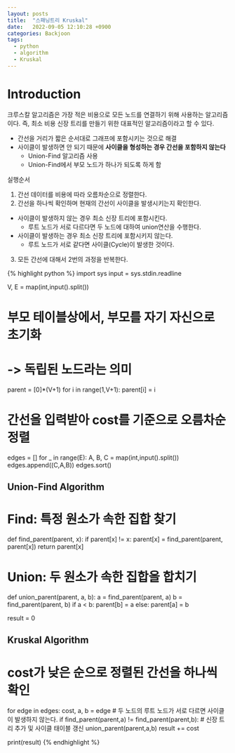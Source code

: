 ```yaml
---
layout: posts
title:  "스패닝트리 Kruskal"
date:   2022-09-05 12:10:28 +0900
categories: Backjoon
tags:
  - python
  - algorithm
  - Kruskal
---
```


# Introduction

크루스칼 알고리즘은 가장 적은 비용으로 모든 노드를 연결하기 위해 사용하는 알고리즘이다. 즉, 최소 비용 신장 트리를 만들기 위한 대표적인 알고리즘이라고 할 수 있다.

* 간선을 거리가 짧은 순서대로 그래프에 포함시키는 것으로 해결
* 사이클이 발생하면 안 되기 때문에 **사이클을 형성하는 경우 간선을 포함하지 않는다**
  * Union-Find 알고리즘 사용
  * Union-Find에서 부모 노드가 하나가 되도록 하게 함

실행순서

1. 간선 데이터를 비용에 따라 오름차순으로 정렬한다.
2. 간선을 하나씩 확인하며 현재의 간선이 사이클을 발생시키는지 확인한다.
  * 사이클이 발생하지 않는 경우 최소 신장 트리에 포함시킨다.
    * 루트 노드가 서로 다르다면 두 노드에 대하여 union연산을 수행한다.
  * 사이클이 발생하는 경우 최소 신장 트리에 포함시키지 않는다.
    * 루트 노드가 서로 같다면 사이클(Cycle)이 발생한 것이다.
3. 모든 간선에 대해서 2번의 과정을 반복한다. 

{% highlight python %}
import sys
input = sys.stdin.readline

V, E = map(int,input().split())

# 부모 테이블상에서, 부모를 자기 자신으로 초기화
#   -> 독립된 노드라는 의미
parent = [0]*(V+1)
for i in range(1,V+1):
    parent[i] = i

# 간선을 입력받아 cost를 기준으로 오름차순 정렬
edges = []
for _ in range(E):
    A, B, C = map(int,input().split())
    edges.append((C,A,B))
edges.sort()

## Union-Find Algorithm
# Find: 특정 원소가 속한 집합 찾기
def find_parent(parent, x):
    if parent[x] != x:
        parent[x] = find_parent(parent, parent[x])
    return parent[x]
# Union: 두 원소가 속한 집합을 합치기
def union_parent(parent, a, b):
    a = find_parent(parent, a)
    b = find_parent(parent, b)
    if a < b:
        parent[b] = a
    else:
        parent[a] = b

result = 0
## Kruskal Algorithm
# cost가 낮은 순으로 정렬된 간선을 하나씩 확인
for edge in edges:
    cost, a, b = edge
    # 두 노드의 루트 노드가 서로 다르면 사이클이 발생하지 않는다.
    if find_parent(parent,a) != find_parent(parent,b):
        # 신장 트리 추가 및 사이클 태이블 갱신
        union_parent(parent,a,b)
        result += cost

print(result)
{% endhighlight %}